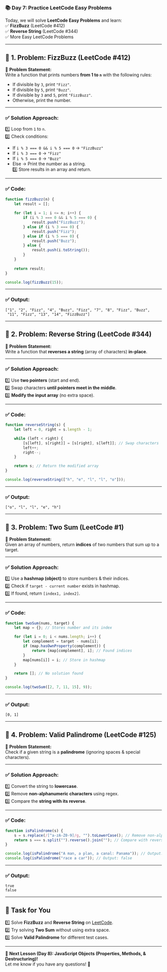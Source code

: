 ### **📚 Day 7: Practice LeetCode Easy Problems**  
Today, we will solve **LeetCode Easy Problems** and learn:  
✅ **FizzBuzz** (LeetCode #412)  
✅ **Reverse String** (LeetCode #344)  
✅ More Easy LeetCode Problems  

---

## **🔹 1. Problem: FizzBuzz (LeetCode #412)**  
📌 **Problem Statement:**  
Write a function that prints numbers **from 1 to `n`** with the following rules:  
- If divisible by `3`, print `"Fizz"`.  
- If divisible by `5`, print `"Buzz"`.  
- If divisible by `3` and `5`, print `"FizzBuzz"`.  
- Otherwise, print the number.  

---

### **✅ Solution Approach:**  
1️⃣ Loop from `1` to `n`.  
2️⃣ Check conditions:  
   - If `i % 3 === 0 && i % 5 === 0` → `"FizzBuzz"`  
   - If `i % 3 === 0` → `"Fizz"`  
   - If `i % 5 === 0` → `"Buzz"`  
   - Else → Print the number as a string.  
3️⃣ Store results in an array and return.  

---

### **✅ Code:**
```js
function fizzBuzz(n) {
    let result = [];
    
    for (let i = 1; i <= n; i++) {
        if (i % 3 === 0 && i % 5 === 0) {
            result.push("FizzBuzz");
        } else if (i % 3 === 0) {
            result.push("Fizz");
        } else if (i % 5 === 0) {
            result.push("Buzz");
        } else {
            result.push(i.toString());
        }
    }
    
    return result;
}

console.log(fizzBuzz(15));
```

---

### **✅ Output:**
```
["1", "2", "Fizz", "4", "Buzz", "Fizz", "7", "8", "Fizz", "Buzz", 
 "11", "Fizz", "13", "14", "FizzBuzz"]
```

---

## **🔹 2. Problem: Reverse String (LeetCode #344)**  
📌 **Problem Statement:**  
Write a function that **reverses a string** (array of characters) **in-place**.  

---

### **✅ Solution Approach:**  
1️⃣ Use **two pointers** (start and end).  
2️⃣ Swap characters **until pointers meet in the middle**.  
3️⃣ **Modify the input array** (no extra space).  

---

### **✅ Code:**
```js
function reverseString(s) {
    let left = 0, right = s.length - 1;

    while (left < right) {
        [s[left], s[right]] = [s[right], s[left]]; // Swap characters
        left++;
        right--;
    }

    return s; // Return the modified array
}

console.log(reverseString(["h", "e", "l", "l", "o"]));
```

---

### **✅ Output:**
```
["o", "l", "l", "e", "h"]
```

---

## **🔹 3. Problem: Two Sum (LeetCode #1)**  
📌 **Problem Statement:**  
Given an array of numbers, return **indices** of two numbers that sum up to a target.  

---

### **✅ Solution Approach:**  
1️⃣ Use a **hashmap (object)** to store numbers & their indices.  
2️⃣ Check if `target - current number` exists in hashmap.  
3️⃣ If found, return `[index1, index2]`.  

---

### **✅ Code:**
```js
function twoSum(nums, target) {
    let map = {}; // Stores number and its index

    for (let i = 0; i < nums.length; i++) {
        let complement = target - nums[i];
        if (map.hasOwnProperty(complement)) {
            return [map[complement], i]; // Found indices
        }
        map[nums[i]] = i; // Store in hashmap
    }

    return []; // No solution found
}

console.log(twoSum([2, 7, 11, 15], 9));
```

---

### **✅ Output:**
```
[0, 1]
```

---

## **🔹 4. Problem: Valid Palindrome (LeetCode #125)**  
📌 **Problem Statement:**  
Check if a given string is a **palindrome** (ignoring spaces & special characters).  

---

### **✅ Solution Approach:**  
1️⃣ Convert the string to **lowercase**.  
2️⃣ Remove **non-alphanumeric characters** using regex.  
3️⃣ Compare the **string with its reverse**.  

---

### **✅ Code:**
```js
function isPalindrome(s) {
    s = s.replace(/[^a-zA-Z0-9]/g, "").toLowerCase(); // Remove non-alphanumeric
    return s === s.split("").reverse().join(""); // Compare with reversed string
}

console.log(isPalindrome("A man, a plan, a canal: Panama")); // Output: true
console.log(isPalindrome("race a car")); // Output: false
```

---

### **✅ Output:**
```
true
false
```

---

## **📝 Task for You**
1️⃣ Solve **FizzBuzz** and **Reverse String** on [LeetCode](https://leetcode.com/).  
2️⃣ Try solving **Two Sum** without using extra space.  
3️⃣ Solve **Valid Palindrome** for different test cases.  

---

🎯 **Next Lesson (Day 8): JavaScript Objects (Properties, Methods, & Destructuring)!**  
Let me know if you have any questions! 🚀